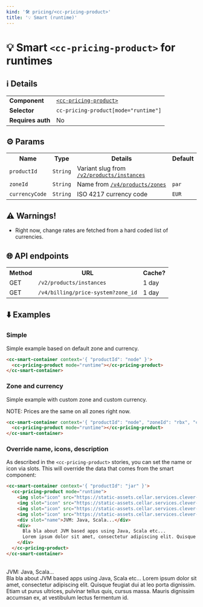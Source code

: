 ```yaml
---
kind: '🛠 pricing/<cc-pricing-product>'
title: '💡 Smart (runtime)'
---
```

# 💡 Smart `<cc-pricing-product>` for runtimes

## ℹ️ Details

<table>
  <tr><td><strong>Component    </strong> <td><a href="https://www.clever-cloud.com/doc/clever-components/?path=/docs/%F0%9F%9B%A0-pricing-cc-pricing-product--default-story"><code>&lt;cc-pricing-product&gt;</code></a>
  <tr><td><strong>Selector     </strong> <td><code>cc-pricing-product[mode="runtime"]</code>
  <tr><td><strong>Requires auth</strong> <td>No
</table>

## ⚙️ Params

<table>
  <tr><th>Name                      <th>Type                <th>Details                                                                                                                <th>Default
  <tr><td><code>productId</code>    <td><code>String</code> <td>Variant slug from <a href="https://api.clever-cloud.com/v2/products/instances"><code>/v2/products/instances</code></a> <td>
  <tr><td><code>zoneId</code>       <td><code>String</code> <td>Name from <a href="https://api.clever-cloud.com/v4/products/zones"><code>/v4/products/zones</code></a>                 <td><code>par</code>
  <tr><td><code>currencyCode</code> <td><code>String</code> <td>ISO 4217 currency code                                                                                                 <td><code>EUR</code>
</table>

## ⚠️ Warnings!

* Right now, change rates are fetched from a hard coded list of currencies.

## 🌐 API endpoints

<table>
  <tr><th>Method <th>URL                                           <th>Cache?
  <tr><td>GET    <td><code>/v2/products/instances</code>           <td>1 day
  <tr><td>GET    <td><code>/v4/billing/price-system?zone_id</code> <td>1 day
</table>

## ⬇️️ Examples

### Simple

Simple example based on default zone and currency.

```html
<cc-smart-container context='{ "productId": "node" }'>
  <cc-pricing-product mode="runtime"></cc-pricing-product>
</cc-smart-container>
```

<cc-smart-container context='{ "productId": "node" }'>
  <cc-pricing-product mode="runtime"></cc-pricing-product>
</cc-smart-container>

### Zone and currency

Simple example with custom zone and custom currency.

NOTE: Prices are the same on all zones right now.

```html
<cc-smart-container context='{ "productId": "node", "zoneId": "rbx", "currencyCode": "USD" }'>
  <cc-pricing-product mode="runtime"></cc-pricing-product>
</cc-smart-container>
```

<cc-smart-container context='{ "productId": "node", "zoneId": "rbx", "currencyCode": "USD" }'>
  <cc-pricing-product mode="runtime"></cc-pricing-product>
</cc-smart-container>

### Override name, icons, description

As described in the `<cc-pricing-product>` stories, you can set the name or icon via slots.
This will override the data that comes from the smart component:

```html
<cc-smart-container context='{ "productId": "jar" }'>
  <cc-pricing-product mode="runtime">
    <img slot="icon" src="https://static-assets.cellar.services.clever-cloud.com/logos/java-jar.svg" alt="">
    <img slot="icon" src="https://static-assets.cellar.services.clever-cloud.com/logos/scala.svg" alt="">
    <img slot="icon" src="https://static-assets.cellar.services.clever-cloud.com/logos/maven.svg" alt="">
    <img slot="icon" src="https://static-assets.cellar.services.clever-cloud.com/logos/gradle.svg" alt="">
    <div slot="name">JVM: Java, Scala...</div>
    <div>
      Bla bla about JVM based apps using Java, Scala etc...
      Lorem ipsum dolor sit amet, consectetur adipiscing elit. Quisque feugiat dui at leo porta dignissim. Etiam ut purus ultrices, pulvinar tellus quis, cursus massa. Mauris dignissim accumsan ex, at vestibulum lectus fermentum id.
    </div>
  </cc-pricing-product>
</cc-smart-container>
```

<cc-smart-container context='{ "productId": "jar" }'>
  <cc-pricing-product mode="runtime">
    <img slot="icon" src="https://static-assets.cellar.services.clever-cloud.com/logos/java-jar.svg" alt="">
    <img slot="icon" src="https://static-assets.cellar.services.clever-cloud.com/logos/scala.svg" alt="">
    <img slot="icon" src="https://static-assets.cellar.services.clever-cloud.com/logos/maven.svg" alt="">
    <img slot="icon" src="https://static-assets.cellar.services.clever-cloud.com/logos/gradle.svg" alt="">
    <div slot="name">JVM: Java, Scala...</div>
    <div>
      Bla bla about JVM based apps using Java, Scala etc...
      Lorem ipsum dolor sit amet, consectetur adipiscing elit. Quisque feugiat dui at leo porta dignissim. Etiam ut purus ultrices, pulvinar tellus quis, cursus massa. Mauris dignissim accumsan ex, at vestibulum lectus fermentum id.
    </div>
  </cc-pricing-product>
</cc-smart-container>
